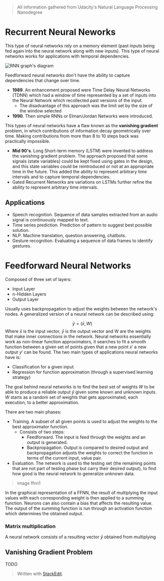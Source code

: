 > All information gathered from Udacity's Natural Language Processing Nanodegree

# Recurrent Neural Neworks

This type of neural networks rely on a memory element (past inputs being fed again into the neural network along with new inputs). This type of neural networks works for applications with temporal dependencies. 

![RNN graph's diagram](https://raw.githubusercontent.com/euphonie/study-notes/master/Computer%20Science/Theory/Natural%20Language%20Processing/rnn.png)

Feedforward neural networks don't have the ability to capture dependencies that change over time.

- **1989**. An enhancement proposed were Time Delay Neural Networks (TDNN) which had a window of time represented by a set of inputs into the Neural Network which recollected past versions of the input. 
	- The disadvantage of this approach was the limit set by the size of the window selected
- **1990**. Then simple RNNs or Elman/Jordan Networks were introduced.

This types of neural networks have a flaw known as the **vanishing gradient** problem, in which contributions of information decay geometrically over time. Making contributions from more than  8 to 10 steps back was practically impossible.

- **Mid 90's**. Long Short-term memory (LSTM) were invented to address the vanishing gradient problem. The approach proposed that some signals (state variables) could be kept fixed using gates in the design, and this state variables could be reintroduced or not at an appropriate time in the future. This added the ability to represent arbitrary time intervals and to capture temporal dependencies.
- Gated Recurrent Networks are variations on LSTMs further refine the ability to represent arbitrary time intervals.

## Applications

- Speech recognition. Sequence of data samples extracted from an audio signal is continuously mapped to text. 
- Time series prediction. Prediction of pattern to suggest best possible solution.
- NLP. Machine translation, question answering, chatbots.
- Gesture recognition. Evaluating a sequence of data frames to identify gestures.

# Feedforward Neural Networks

Composed of three set of layers: 
- Input Layer
- n-Hidden Layers
- Output Layer

Usually uses backpropagation to adjust the weights between the network's nodes.  A generalized version of a neural network can be described using: 

$$
\bar{y} = (\bar{x}, W) 
$$
Where $\bar{x}$ is the input vector, $\bar{y}$ is the output vector and W are the weights that make inner connections in the network.
Neural networks essentially work as non-linear function approximators, it searches to fit a smooth function between a given set of points given that a new point $x'$ a new output $y'$ can be found.
The two main types of applications neural networks have is: 
- Classification for a given input
- Regression for function approximation (through a supervised learning strategy)

The goal behind neural networks is to find the best set of weights $W$ to be able to produce a reliable output $\bar{y}$ given some known and unknown inputs. $W$ starts as a random set of weights that gets approximated, each execution, to a better approximation.

There are two main phases: 
- Training. A subset of all given points is used to adjust the weights to the best approximator function. 
	- Consists of two steps:
		- Feedforward. The input is feed through the weights and an output is generated.
		- Backpropagation. Output is compared to desired output and backpropagation adjusts the weights to correct the function in terms of the current input, value pair.
- Evaluation. The network is used to the testing set (the remaining points that are not part of testing phase but carry their desired output), to find how good is the neural network to generalize unknown data. 

> image ffnn1

In the graphical representation of a FFNN, the result of multiplying the input values with each corresponding weight is then applied to a summing function. Neurons can also contain a bias that affects the resulting value. The output of the summing function is run through an activation function which determines the obtained output.

### Matrix multiplication

A neural network consists of a resulting vector $\bar{y}$ obtained from multiplying 

## Vanishing Gradient Problem

TODO

> Written with [StackEdit](https://stackedit.io/).
<!--stackedit_data:
eyJoaXN0b3J5IjpbMTAwMzA2MTc5MywtMTA1MjM5NTU2MywtNT
kzMzE4NTE1LDQ2NzEyMDEzNywxMDkxNjI2ODc5LC0zMzkzNTI4
MjYsLTEyMTI4NzMwNDYsMTMzNTk2NDg0MSw0MDIwMDk1MzEsLT
c0NzkyNzA3LDIwODg3ODcxODEsMjA0MjY0OTE3XX0=
-->